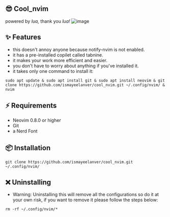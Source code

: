 ## 😎 Cool_nvim
powered by *lua,*
thank you *lua!*
![image](https://raw.githubusercontent.com/ismayeelanver/cool_nvim/main/Screenshot%20from%202023-11-13%2013-52-20.png)

## ✨ Features

- this doesn't annoy anyone because notify-nvim is not enabled.
- it has a pre-installed copilet called tabnine.
- it makes your work more efficient and easier.
- you don't have to worry about anything if you've installed it.
- it takes only one command to install it:
```
sudo apt update & sudo apt install git & sudo apt install neovim & git clone https://github.com/ismayeelanver/cool_nvim.git ~/.config/nvim/ & nvim
```



## ⚡️ Requirements
- Neovim 0.8.0 or higher
- Git
- a Nerd Font 



## 📦  Installation 
```
git clone https://github.com/ismayeelanver/cool_nvim.git ~/.config/nvim/
```



## ❌ Uninstalling

- Warning: Uninstalling this will remove all the configurations so do it at your own risk, if you want to remove it please follow the steps below:
```
rm -rf ~/.config/nvim/*
```



